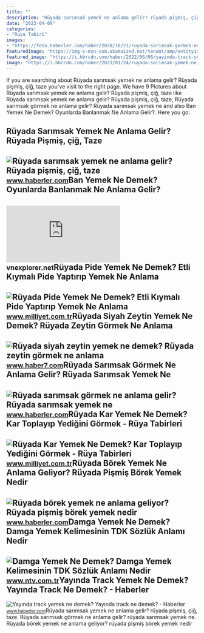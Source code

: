 ```yaml
---
title: ""
description: "Rüyada sarımsak yemek ne anlama gelir? rüyada pişmiş, çiğ, taze"
date: "2023-04-09"
categories:
- "Ruya Tabiri"
images:
- "https://foto.haberler.com/haber/2020/10/21/ruyada-sarimsak-gormek-ne-anlama-gelir-ruyada-13682632_5070_amp.jpg"
featuredImage: "https://img-s-msn-com.akamaized.net/tenant/amp/entityid/AA11nArK.img"
featured_image: "https://i.hbrcdn.com/haber/2022/06/06/yayinda-track-yemek-ne-demek-yayinda-track-ne-14997356_100_amp.jpg"
image: "https://i.hbrcdn.com/haber/2023/01/24/ruyada-sarimsak-yemek-ne-anlama-gelir-ruyada-15580820_9637_amp.jpg"
---
```


If you are searching about Rüyada sarımsak yemek ne anlama gelir? Rüyada pişmiş, çiğ, taze you've visit to the right page. We have 9 Pictures about Rüyada sarımsak yemek ne anlama gelir? Rüyada pişmiş, çiğ, taze like Rüyada sarımsak yemek ne anlama gelir? Rüyada pişmiş, çiğ, taze, Rüyada sarımsak görmek ne anlama gelir? Rüyada sarımsak yemek ne and also Ban Yemek Ne Demek? Oyunlarda Banlanmak Ne Anlama Gelir?. Here you go:

Rüyada Sarımsak Yemek Ne Anlama Gelir? Rüyada Pişmiş, çiğ, Taze
---------------------------------------------------------------

 ![Rüyada sarımsak yemek ne anlama gelir? Rüyada pişmiş, çiğ, taze](https://i.hbrcdn.com/haber/2023/01/24/ruyada-sarimsak-yemek-ne-anlama-gelir-ruyada-15580820_9637_amp.jpg) <small>www.haberler.com</small>Ban Yemek Ne Demek? Oyunlarda Banlanmak Ne Anlama Gelir?
--------------------------------------------------------

 ![Ban Yemek Ne Demek? Oyunlarda Banlanmak Ne Anlama Gelir?](https://img-s-msn-com.akamaized.net/tenant/amp/entityid/AA11nArK.img) <small>vnexplorer.net</small>Rüyada Pide Yemek Ne Demek? Etli Kıymalı Pide Yaptırıp Yemek Ne Anlama
----------------------------------------------------------------------

 ![Rüyada Pide Yemek Ne Demek? Etli Kıymalı Pide Yaptırıp Yemek Ne Anlama](https://i2.milimaj.com/i/milliyet/75/0x410/5f8825ec5542830a1cd9a720.jpg) <small>www.milliyet.com.tr</small>Rüyada Siyah Zeytin Yemek Ne Demek? Rüyada Zeytin Görmek Ne Anlama
------------------------------------------------------------------

 ![Rüyada siyah zeytin yemek ne demek? Rüyada zeytin görmek ne anlama](https://i20.haber7.net/resize/1280x720/haber/haber7/photos/2022/12/ruyada_zeytin_yemek_ne_demek_ruyada_zeytin_gormek_ne_anlama_gelir_1647845078_4415.jpg) <small>www.haber7.com</small>Rüyada Sarımsak Görmek Ne Anlama Gelir? Rüyada Sarımsak Yemek Ne
----------------------------------------------------------------

 ![Rüyada sarımsak görmek ne anlama gelir? Rüyada sarımsak yemek ne](https://foto.haberler.com/haber/2020/10/21/ruyada-sarimsak-gormek-ne-anlama-gelir-ruyada-13682632_5070_amp.jpg) <small>www.haberler.com</small>Rüyada Kar Yemek Ne Demek? Kar Toplayıp Yediğini Görmek - Rüya Tabirleri
------------------------------------------------------------------------

 ![Rüyada Kar Yemek Ne Demek? Kar Toplayıp Yediğini Görmek - Rüya Tabirleri](https://i2.milimaj.com/i/milliyet/75/0x410/60b2f03b5542833af8921883.jpg) <small>www.milliyet.com.tr</small>Rüyada Börek Yemek Ne Anlama Geliyor? Rüyada Pişmiş Börek Yemek Nedir
---------------------------------------------------------------------

 ![Rüyada börek yemek ne anlama geliyor? Rüyada pişmiş börek yemek nedir](https://i.hbrcdn.com/haber/2022/10/24/ruyada-borek-yemek-ne-anlama-geliyor-ruyada-15380308_8987_amp.jpg) <small>www.haberler.com</small>Damga Yemek Ne Demek? Damga Yemek Kelimesinin TDK Sözlük Anlamı Nedir
---------------------------------------------------------------------

 ![Damga Yemek Ne Demek? Damga Yemek Kelimesinin TDK Sözlük Anlamı Nedir](https://cdn.ntv.com.tr/img/ne-demek/damga-yemek_16277.jpg) <small>www.ntv.com.tr</small>Yayında Track Yemek Ne Demek? Yayında Track Ne Demek? - Haberler
----------------------------------------------------------------

 ![Yayında track yemek ne demek? Yayında track ne demek? - Haberler](https://i.hbrcdn.com/haber/2022/06/06/yayinda-track-yemek-ne-demek-yayinda-track-ne-14997356_100_amp.jpg) <small>www.haberler.com</small>Rüyada sarımsak yemek ne anlama gelir? rüyada pişmiş, çiğ, taze. Rüyada sarımsak görmek ne anlama gelir? rüyada sarımsak yemek ne. Rüyada börek yemek ne anlama geliyor? rüyada pişmiş börek yemek nedir

